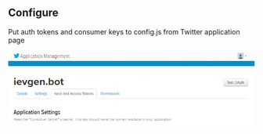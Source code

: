 ## Configure
Put auth tokens and consumer keys to config.js from Twitter application page

<p align="center">
   <img src="https://github.com/esedin/assets/blob/master/images/Twitter_Application_Management.png?raw=true"/>
</p>
